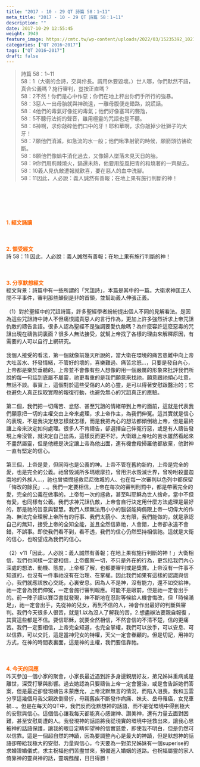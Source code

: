 ```yaml
---
title: "2017 - 10 - 29 QT 詩篇 58：1~11"
meta_title: "2017 - 10 - 29 QT 詩篇 58：1~11"
description: ""
date: 2017-10-29 12:55:45
weight: 3949
feature_image: https://cmtc.tw/wp-content/uploads/2022/03/15235392_10211799862337740_180693556567566654_o-1.webp
categories: ["QT 2016~2017"]
tags: ["QT 2016~2017"]
draft: false
---
```


<blockquote>詩篇 58：1~11<br />
58：1（大衛的金詩，交與伶長。調用休要毀壞。）世人哪，你們默然不語，真合公義嗎？施行審判，豈按正直嗎？<br />
58：2不然！你們是心中作惡；你們在地上秤出你們手所行的強暴。<br />
58：3惡人一出母胎就與神疏遠，一離母腹便走錯路，說謊話。<br />
58：4他們的毒氣好像蛇的毒氣；他們好像塞耳的聾虺，<br />
58：5不聽行法術的聲音，雖用極靈的咒語也是不聽。<br />
58：6神啊，求你敲碎他們口中的牙！耶和華啊，求你敲掉少壯獅子的大牙！<br />
58：7願他們消滅，如急流的水一般；他們瞅準射箭的時候，願箭頭彷彿砍斷。<br />
58：8願他們像蝸牛消化過去，又像婦人墜落未見天日的胎。<br />
58：9你們用荊棘燒火，鍋還未熱，他要用旋風把青的和燒著的一齊颳去。<br />
58：10義人見仇敵遭報就歡喜，要在惡人的血中洗腳。<br />
58：11因此，人必說：義人誠然有善報；在地上果有施行判斷的神！</blockquote><br />
&nbsp;<br />
<br />
&nbsp;<br />
<br />
<span style="color: #ff6600;"><strong>1. </strong><strong>經文誦讀</strong></span><br />
<br />
<span style="color: #ff6600;"><strong> </strong></span><br />
<br />
<span style="color: #ff6600;"><strong>2. </strong><strong>領受經文<br />
</strong></span>詩 58：11 因此，人必說：義人誠然有善報；在地上果有施行判斷的神！<br />
<br />
&nbsp;<br />
<br />
<span style="color: #ff6600;"><strong>3. 分享默想經文<br />
</strong></span>經文背景：詩篇中有一些所謂的「咒詛詩」，本篇是其中的一篇。大衛求神匡正人間不平事件，審判那些顛倒是非的首領，並幫助義人伸張正義。<br />
<br />
（1）對於聖經中的咒詛詩篇，許多聖經學者紛紛提出個人不同的見解看法。是因為這些咒詛詩中詩人不但痛恨譴責惡人的言行作為，更加上許多強烈祈求上帝咒詛仇敵的禱告言語。很多人認為聖經不是強調要愛仇敵嗎？為什麼容許這麼惡毒的咒詛出現在禱告詞裏面？很多人無法接受，就幫上帝找了各樣的理由來解釋原因，有需要的人可以自行上網研究。<br />
<br />
我個人接受的看法，第一個就像前幾天所說的，當大衛在環境的痛苦患難中向上帝大吐苦水、抒發情緒，不管好的壞的，喜樂難過、痛苦忿怒…，只要是發自內心，上帝都是樂於垂聽的。上帝並不會像有些人想像的用一個嚴厲的形象來批評我們所說的每一句話到底屬不屬靈，祂更看重的是我們願意來找祂，願意跟祂傾心吐意，無話不談。事實上，這個對於這些受傷的人的心靈，是可以得著安慰跟醫治的；它也避免人真正採取實際的報復行動，也避免無心的咒詛真正的應驗。<br />
<br />
第二個，我們把一切痛苦、忿怒、甚至咒詛的情緒帶到上帝的面前，這就是代表我們願意把一切的主權交由上帝來處理，求上帝作主，為我們伸冤。這其實就是信心的表現，不是我決定想怎樣就怎樣，而是我把內心的想法都傾倒給上帝，但是最終讓上帝來決定如何處理。很多人不肯禱告，卻選擇自己伸冤行惡，或是有人禱告發現上帝沒管，就決定自己出馬，這樣反而更不好。大衛跟上帝吐的苦水雖然看起來不盡然屬靈，但是他總是決定讓上帝為他出面，連有機會殺掃羅他都放棄，他對神一直有堅定的信心。<br />
<br />
第三個，上帝是愛，但同時也是公義的神。上帝不管在舊約新約，上帝是完全的愛，也是完全的公義。祂曾毀滅所多瑪蛾摩拉，曾用洪水毀滅世界，曾吩咐殺盡迦南地的外族人…，祂也曾憐憫拯救尼尼微城的人、也在每一次審判以色列中都保留「悔改的餘民」…。我們一定要相信，上帝在每次的審判刑罰中，都是帶著完全的愛，完全的公義在做事的。上帝每一次的拯救，甚至叫耶穌為世人捨命，當中不但有愛，也同樣有公義。我們求神咒詛仇敵，上帝會自行決定用什麼方法處理是最好的，那是祂的旨意與智慧。我們人類無法用小小的腦袋能夠侷限上帝一切偉大的作為、無法完全理解上帝所有的行事、我們太藐小、太有限，我們能做的，就是承認自己的無知，接受上帝的全知全能，並且全然信靠祂，人會錯，上帝卻永遠不會錯，不誤事。即使我們看不到，看不透，我們的信心仍然堅持相信祂。這就是大衛的信心，也盼望成為我們的信心。<br />
<br />
（2）v11「因此，人必說：義人誠然有善報；在地上果有施行判斷的神！」大衛相信，我們也同樣一定要相信，上帝鑑察一切，不只是外在的行為，更包括我們內心深處的想法、動機、態度，上帝都了解，也都要審判或是獎賞。上帝沒有一件事不知道的，也沒有一件事祂沒有在治理、在掌權。因此我們如果有這樣的認識與信心，我們就應該放心交託，心裏安息。因為人不是神，沒有能力，還不如交給神，祂一定會為我們伸冤，一定會施行審判報應。可能不是眼前，但是祂一定會出手的。前一陣子讀以賽亞書就發現，神不斷地在忍耐等候給人機會悔改，但「時候滿足」，祂一定會出手，先從神的兒女，再到不信的人，神會作出最好的判斷與審判。我們今天很多人很苦，就是1.以為沒人了解我的苦，2.想盡辦法要親自報復 ，其實這些都是不信。要信耶穌，就要全然相信，不然會信的不清不楚，信的更痛苦。我們一定要相信，上帝完全知道，也完全掌權，我們可以放手，可以安息、可以信靠，可以交託，這是當神兒女的特權，天父一定會眷顧的。但是切記，用神的方式，在神的時間表裏面，這是神的主權，我們要信靠祂。<br />
<br />
&nbsp;<br />
<br />
<span style="color: #ff6600;"><strong>4. 今天的回應<br />
</strong></span>昨天參加一個小家的聚會，小家長最近遇到許多身邊親朋好友，弟兄姊妹重病或是離世，深受打擊與影響。過去她認為只要禱告上帝一定會醫治，或是會告訴她們答案，但是最近卻發現禱告未蒙應允，上帝沈默無言的情況，而陷入沮喪。我和玉雲分享這幾個月我父親跌倒骨折，母親舊疾不斷發作病痛、妹夫、岳母罹癌，女兒車禍…。但是在每天的QT中，我們反而從默想神的話語，而不是從環境中得到極大的安慰與信心。這個信心讓我每天都能真心感謝神、讚美神，還有力量去面對困難，甚至安慰周遭的人。我發現神的話語將我從現實的環境中拯救出來，讓我心思被神的話語保護，讓我的眼目定睛仰望神的信實慈愛，即使我不明白，但是仍然可以信靠。這是一個超自然的神蹟，因為要調整內心是最大的神蹟，但是默想神的話語卻帶給我極大的安慰、力量與信心，今天要為一對弟兄姊妹有一個superise的求婚證婚儀式，求主祝福他們苦盡甘來，預備進入婚姻的道路。也祝福屬靈的家人倚靠神的靈與神的話，靈魂甦醒，日日得勝！
        